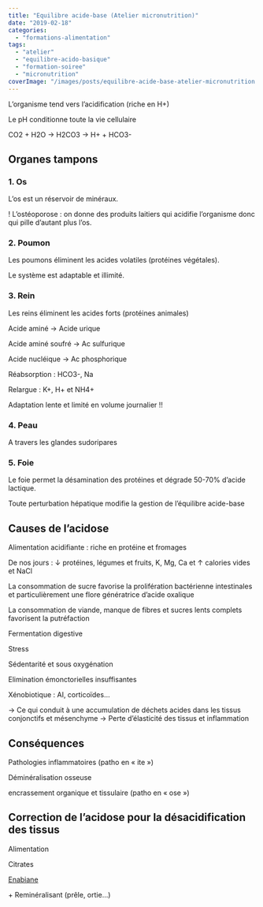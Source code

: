 ```yaml
---
title: "Equilibre acide-base (Atelier micronutrition)"
date: "2019-02-18"
categories:
  - "formations-alimentation"
tags:
  - "atelier"
  - "equilibre-acido-basique"
  - "formation-soiree"
  - "micronutrition"
coverImage: "/images/posts/equilibre-acide-base-atelier-micronutrition.png"
---
```


L’organisme tend vers l’acidification (riche en H+)

Le pH conditionne toute la vie cellulaire

CO2 + H2O → H2CO3 → H+ + HCO3-

## **Organes tampons**

### **1\. Os**

L’os est un réservoir de minéraux.

! L’ostéoporose : on donne des produits laitiers qui acidifie l’organisme donc qui pille d’autant plus l’os.

### **2\. Poumon**

Les poumons éliminent les acides volatiles (protéines végétales).

Le système est adaptable et illimité.

### **3\. Rein**

Les reins éliminent les acides forts (protéines animales)

Acide aminé → Acide urique

Acide aminé soufré → Ac sulfurique

Acide nucléique → Ac phosphorique

Réabsorption : HCO3-, Na

Relargue : K+, H+ et NH4+

Adaptation lente et limité en volume journalier !!

### **4\. Peau**

A travers les glandes sudoripares

### **5\. Foie**

Le foie permet la désamination des protéines et dégrade 50-70% d’acide lactique.

Toute perturbation hépatique modifie la gestion de l’équilibre acide-base

## **Causes de l’acidose**

Alimentation acidifiante : riche en protéine et fromages

De nos jours : ↓ protéines, légumes et fruits, K, Mg, Ca et ↑ calories vides et NaCl

La consommation de sucre favorise la prolifération bactérienne intestinales et particulièrement une flore génératrice d’acide oxalique

La consommation de viande, manque de fibres et sucres lents complets favorisent la putréfaction

Fermentation digestive

Stress

Sédentarité et sous oxygénation

Elimination émonctorielles insuffisantes

Xénobiotique : AI, corticoïdes…

→ Ce qui conduit à une accumulation de déchets acides dans les tissus conjonctifs et mésenchyme → Perte d’élasticité des tissus et inflammation

## **Conséquences**

Pathologies inflammatoires (patho en « ite »)

Déminéralisation osseuse

encrassement organique et tissulaire (patho en « ose »)

## **Correction de l’acidose pour la désacidification des tissus**

Alimentation

Citrates

[Enabiane](https://pharmacie.marionetmarin.fr/produit/enabiane/)

\+ Reminéralisant (prêle, ortie…)

